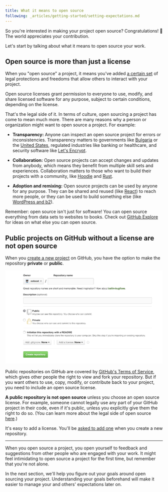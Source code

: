 ```yaml
---
title: What it means to open source
following: _articles/getting-started/setting-expectations.md
---
```


So you're interested in making your project open source? Congratulations! 🎉 The world appreciates your contribution.

Let's start by talking about what it means to open source your work.

## Open source is more than just a license

When you "open source" a project, it means you've added [a certain set](https://opensource.org/osd) of legal protections and freedoms that allow others to interact with your project.

Open source licenses grant permission to everyone to use, modify, and share licensed software for any purpose, subject to certain conditions, depending on the license.

That's the legal side of it. In terms of culture, open sourcing a project has come to mean much more. There are many reasons why a person or organization might want to open source a project. For example:

* **Transparency:** Anyone can inspect an open source project for errors or inconsistencies. Transparency matters to governments like [Bulgaria](https://medium.com/@bozhobg/bulgaria-got-a-law-requiring-open-source-98bf626cf70a) or the [United States](https://sourcecode.cio.gov/), regulated industries like banking or healthcare, and security software like [Let's Encrypt](https://github.com/letsencrypt).

* **Collaboration:** Open source projects can accept changes and updates from anybody, which means they benefit from multiple skill sets and experiences. Collaboration matters to those who want to build their projects with a community, like [Hoodie](https://github.com/hoodiehq) and [Rust](https://github.com/rust-lang/rust).

* **Adoption and remixing:** Open source projects can be used by anyone for any purpose. They can be shared and reused (like [React](https://github.com/facebook/react)) to reach more people, or they can be used to build something else (like [WordPress and b2](https://github.com/WordPress/book/blob/master/Content/Part%201/2-b2-cafelog.md)).

Remember: open source isn't just for software! You can open source everything from data sets to websites to books. Check out [GitHub Explore](https://github.com/explore) for ideas on what else you can open source.

## Public projects on GitHub without a license are not open source

When you [create a new project](https://help.github.com/articles/creating-a-new-repository/) on GitHub, you have the option to make the repository **private** or **public**.

![create repository](/assets/images/getting-started/repo-create-name.png)

Public repositories on GitHub are covered by [GitHub's Terms of Service](https://help.github.com/articles/github-terms-of-service/#f-copyright-and-content-ownership), which gives other people the right to view and fork your repository. But if you want others to use, copy, modify, or contribute back to your project, you need to include an open source license.

**A public repository is not open source** unless you choose an open source license. For example, someone cannot legally use any part of your GitHub project in their code, even if it's public, unless you explicitly give them the right to do so. (You can learn more about the legal side of open source [here](../legal/).)

It's easy to add a license. You'll be [asked to add one](https://help.github.com/articles/open-source-licensing/) when you create a new repository.

---

When you open source a project, you open yourself to feedback and suggestions from other people who are engaged with your work. It might feel intimidating to open source a project for the first time, but remember that you're not alone.

In the next section, we'll help you figure out your goals around open sourcing your project. Understanding your goals beforehand will make it easier to manage your and others' expectations later on.
